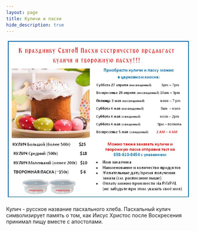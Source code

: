 ```yaml
---
layout: page
title: Куличи и пасхи
hide_description: true
---
```


![Куличи и пасхи](/assets/img/kulichi_ad.JPG#right) 

Кулич - русское название пасхального хлеба.
Пасхальный кулич символизирует память о том, как Иисус Христос после Воскресения принимал пищу вместе с апостолами.
